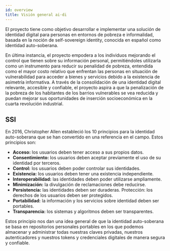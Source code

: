 ```yaml
---
id: overview
title: Visión general ai·di
---
```


El proyecto tiene como objetivo desarrollar e implementar una solución de identidad digital para personas en entornos de pobreza e informalidad, basada en la noción de self-sovereign identity, conocida en español como identidad auto-soberana. 

En última instancia, el proyecto empodera a los individuos mejorando el control que tienen sobre su información personal, permitiéndoles utilizarla como un instrumento para reducir su penalidad de pobreza, entendida como el mayor costo relativo que enfrentan las personas en situación de vulnerabilidad para acceder a bienes y servicios debido a la existencia de asimetría informativa. A través de la consolidación de una identidad digital relevante, accesible y confiable, el proyecto aspira a que la penalización de la pobreza de los habitantes de los barrios vulnerables se vea reducida y puedan mejorar sus oportunidades de inserción socioeconómica en la cuarta revolución industrial.

## SSI
En 2016, Christopher Allen estableció los 10 principios para la identidad auto-soberana que se han convertido en una referencia en el campo. Estos principios son:
- **Acceso:** los usuarios deben tener acceso a sus propios datos.
- **Consentimiento:** los usuarios deben aceptar previamente el uso de su identidad por terceros.
- **Control:** los usuarios deben poder controlar sus identidades.
- **Existencia:** los usuarios deben tener una existencia independiente.
- **Interoperabilidad:** las identidades deben poder utilizarse ampliamente.
- **Minimización:** la divulgación de reclamaciones debe reducirse.
- **Persistencia:** las identidades deben ser duraderas. Protección: los derechos de los usuarios deben ser protegidos.
- **Portabilidad:** la información y los servicios sobre identidad deben ser portables.
- **Transparencia:** los sistemas y algoritmos deben ser transparentes.

Estos principio nos dan una idea general de que la identidad auto-soberana se basa en repositorios personales portables en los que podemos almacenar y administrar todas nuestras claves  privadas, nuestros autenticadores y nuestros tokens y credenciales digitales de manera segura y confiable.
